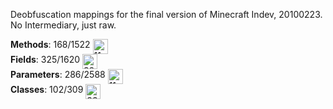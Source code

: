 Deobfuscation mappings for the final version of Minecraft Indev, 20100223. No Intermediary, just raw.

<b>Methods</b>: 168/1522 <img align=top title="11.04%" src="https://unascribed.com/pie/auto/11" width="24" height="24"/><br/>
<b>Fields</b>: 325/1620 <img align=top title="20.06%" src="https://unascribed.com/pie/auto/20" width="24" height="24"/><br/>
<b>Parameters</b>: 286/2588 <img align=top title="11.05%" src="https://unascribed.com/pie/auto/11" width="24" height="24"/><br/>
<b>Classes</b>: 102/309 <img align=top title="33.01%" src="https://unascribed.com/pie/auto/33" width="24" height="24"/><br/>
